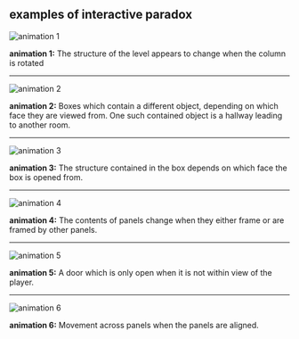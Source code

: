 ## examples of interactive paradox

![animation 1](/paradox/MV2.gif)

**animation 1:** The structure of the level appears to change when the column is rotated

***

![animation 2](/paradox/AC1.gif)

**animation 2:** Boxes which contain a different object, depending on which face they are viewed from.
One such contained object is a hallway leading to another room.

***

![animation 3](/paradox/MV3.gif)

**animation 3:** The structure contained in the box depends on which face the box is opened from.

***

![animation 4](http://cdn.akamai.steamstatic.com/steam/apps/557600/extras/Gorogoa_3S.png?t=1513702083)

**animation 4:** The contents of panels change when they either frame or are framed by other panels.

***

![animation 5](/paradox/AC2.gif)

**animation 5:** A door which is only open when it is not within view of the player.

***

![animation 6](http://cdn.akamai.steamstatic.com/steam/apps/557600/extras/Gorogoa_2S.png?t=1513702083)

**animation 6:** Movement across panels when the panels are aligned.
